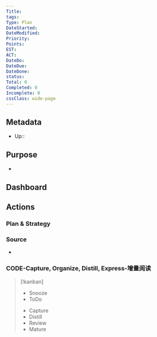 ```yaml
---
Title: 
tags: 
Type: Plan
DateStarted:
DateModified:
Priority:
Points:
EST: 
ACT:
DateDo:
DateDue:
DateDone:
status: 
Total: 0
Completed: 0
Incomplete: 0
cssClass: wide-page
---
```

## Metadata
- Up::
## Purpose
- 
## Dashboard

## Actions 
### Plan & Strategy
### Source
- 
### CODE-Capture, Organize, Distill, Express-增量阅读
> [!kanban]
> - Snooze
> - ToDo
>>
>- Capture
>- Distill
>- Review
> - Mature




